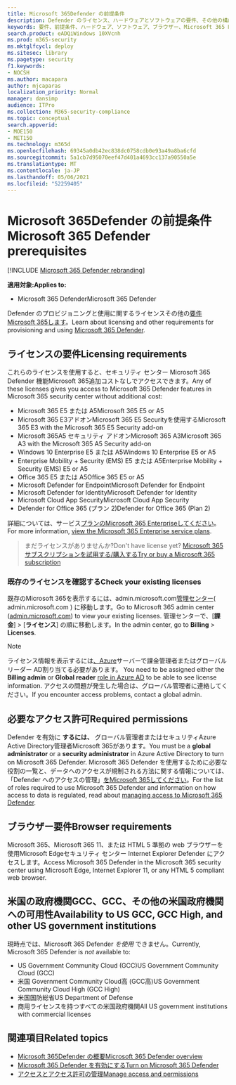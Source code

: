 ```yaml
---
title: Microsoft 365Defender の前提条件
description: Defender のライセンス、ハードウェアとソフトウェアの要件、その他の構成設定Microsoft 365する
keywords: 要件、前提条件、ハードウェア、ソフトウェア、ブラウザー、Microsoft 365 Defender、M365、ライセンス、E5、A5、EMS、購入
search.product: eADQiWindows 10XVcnh
ms.prod: m365-security
ms.mktglfcycl: deploy
ms.sitesec: library
ms.pagetype: security
f1.keywords:
- NOCSH
ms.author: macapara
author: mjcaparas
localization_priority: Normal
manager: dansimp
audience: ITPro
ms.collection: M365-security-compliance
ms.topic: conceptual
search.appverid:
- MOE150
- MET150
ms.technology: m365d
ms.openlocfilehash: 69345a0db42ec838dc0758cdb0e93a49a8ba6cfd
ms.sourcegitcommit: 5a1cb7d95070eef47d401a4693cc137a90550a5e
ms.translationtype: MT
ms.contentlocale: ja-JP
ms.lasthandoff: 05/06/2021
ms.locfileid: "52259405"
---
```

# <a name="microsoft-365-defender-prerequisites"></a><span data-ttu-id="46ea6-104">Microsoft 365Defender の前提条件</span><span class="sxs-lookup"><span data-stu-id="46ea6-104">Microsoft 365 Defender prerequisites</span></span>

[!INCLUDE [Microsoft 365 Defender rebranding](../includes/microsoft-defender.md)]


<span data-ttu-id="46ea6-105">**適用対象:**</span><span class="sxs-lookup"><span data-stu-id="46ea6-105">**Applies to:**</span></span>
- <span data-ttu-id="46ea6-106">Microsoft 365 Defender</span><span class="sxs-lookup"><span data-stu-id="46ea6-106">Microsoft 365 Defender</span></span>

<span data-ttu-id="46ea6-107">Defender のプロビジョニングと使用に関するライセンスその他の[要件Microsoft 365します](microsoft-365-defender.md)。</span><span class="sxs-lookup"><span data-stu-id="46ea6-107">Learn about licensing and other requirements for provisioning and using [Microsoft 365 Defender](microsoft-365-defender.md).</span></span>

## <a name="licensing-requirements"></a><span data-ttu-id="46ea6-108">ライセンスの要件</span><span class="sxs-lookup"><span data-stu-id="46ea6-108">Licensing requirements</span></span>
<span data-ttu-id="46ea6-109">これらのライセンスを使用すると、セキュリティ センター Microsoft 365 Defender 機能Microsoft 365追加コストなしでアクセスできます。</span><span class="sxs-lookup"><span data-stu-id="46ea6-109">Any of these licenses gives you access to Microsoft 365 Defender features in Microsoft 365 security center without additional cost:</span></span>

- <span data-ttu-id="46ea6-110">Microsoft 365 E5 または A5</span><span class="sxs-lookup"><span data-stu-id="46ea6-110">Microsoft 365 E5 or A5</span></span>
- <span data-ttu-id="46ea6-111">Microsoft 365 E3アドオンMicrosoft 365 E5 Securityを使用する</span><span class="sxs-lookup"><span data-stu-id="46ea6-111">Microsoft 365 E3 with the Microsoft 365 E5 Security add-on</span></span>
- <span data-ttu-id="46ea6-112">Microsoft 365A5 セキュリティ アドオンMicrosoft 365 A3</span><span class="sxs-lookup"><span data-stu-id="46ea6-112">Microsoft 365 A3 with the Microsoft 365 A5 Security add-on</span></span>
- <span data-ttu-id="46ea6-113">Windows 10 Enterprise E5 または A5</span><span class="sxs-lookup"><span data-stu-id="46ea6-113">Windows 10 Enterprise E5 or A5</span></span>
- <span data-ttu-id="46ea6-114">Enterprise Mobility + Security (EMS) E5 または A5</span><span class="sxs-lookup"><span data-stu-id="46ea6-114">Enterprise Mobility + Security (EMS) E5 or A5</span></span> 
- <span data-ttu-id="46ea6-115">Office 365 E5 または A5</span><span class="sxs-lookup"><span data-stu-id="46ea6-115">Office 365 E5 or A5</span></span>
- <span data-ttu-id="46ea6-116">Microsoft Defender for Endpoint</span><span class="sxs-lookup"><span data-stu-id="46ea6-116">Microsoft Defender for Endpoint</span></span>
- <span data-ttu-id="46ea6-117">Microsoft Defender for Identity</span><span class="sxs-lookup"><span data-stu-id="46ea6-117">Microsoft Defender for Identity</span></span> 
- <span data-ttu-id="46ea6-118">Microsoft Cloud App Security</span><span class="sxs-lookup"><span data-stu-id="46ea6-118">Microsoft Cloud App Security</span></span>
- <span data-ttu-id="46ea6-119">Defender for Office 365 (プラン 2)</span><span class="sxs-lookup"><span data-stu-id="46ea6-119">Defender for Office 365 (Plan 2)</span></span>

<span data-ttu-id="46ea6-120">詳細については、サービス[プランのMicrosoft 365 Enterpriseしてください](https://www.microsoft.com/licensing/product-licensing/microsoft-365-enterprise)。</span><span class="sxs-lookup"><span data-stu-id="46ea6-120">For more information, [view the Microsoft 365 Enterprise service plans](https://www.microsoft.com/licensing/product-licensing/microsoft-365-enterprise).</span></span>

> <span data-ttu-id="46ea6-121">まだライセンスがありませんか?</span><span class="sxs-lookup"><span data-stu-id="46ea6-121">Don't have license yet?</span></span> [<span data-ttu-id="46ea6-122">Microsoft 365 サブスクリプションを試用する/購入する</span><span class="sxs-lookup"><span data-stu-id="46ea6-122">Try or buy a Microsoft 365 subscription</span></span>](../../commerce/try-or-buy-microsoft-365.md)

### <a name="check-your-existing--licenses"></a><span data-ttu-id="46ea6-123">既存のライセンスを確認する</span><span class="sxs-lookup"><span data-stu-id="46ea6-123">Check your existing  licenses</span></span>
<span data-ttu-id="46ea6-124">既存のMicrosoft 365を表示するには、admin.microsoft.com[管理センター](https://admin.microsoft.com/)( admin.microsoft.com ) に移動します。</span><span class="sxs-lookup"><span data-stu-id="46ea6-124">Go to Microsoft 365 admin center ([admin.microsoft.com](https://admin.microsoft.com/)) to view your existing licenses.</span></span> <span data-ttu-id="46ea6-125">管理センターで、[**課金**]  >  [**ライセンス**] の順に移動します。</span><span class="sxs-lookup"><span data-stu-id="46ea6-125">In the admin center, go to **Billing** > **Licenses**.</span></span>

>[!NOTE]
> <span data-ttu-id="46ea6-126">ライセンス情報を表示するには[、Azure](/azure/active-directory/users-groups-roles/directory-assign-admin-roles#available-roles)サーバーで課金管理者またはグローバル リーダー AD割り当てる必要があります。 </span><span class="sxs-lookup"><span data-stu-id="46ea6-126">You need to be assigned either the **Billing admin** or **Global reader** [role in Azure AD](/azure/active-directory/users-groups-roles/directory-assign-admin-roles#available-roles) to be able to see license information.</span></span> <span data-ttu-id="46ea6-127">アクセスの問題が発生した場合は、グローバル管理者に連絡してください。</span><span class="sxs-lookup"><span data-stu-id="46ea6-127">If you encounter access problems, contact a global admin.</span></span>

## <a name="required-permissions"></a><span data-ttu-id="46ea6-128">必要なアクセス許可</span><span class="sxs-lookup"><span data-stu-id="46ea6-128">Required permissions</span></span>
<span data-ttu-id="46ea6-129">Defender を有効に **するには、** グローバル管理者またはセキュリティAzure Active Directory管理者Microsoft 365があります。</span><span class="sxs-lookup"><span data-stu-id="46ea6-129">You must be a **global administrator** or a **security administrator** in Azure Active Directory to turn on Microsoft 365 Defender.</span></span> <span data-ttu-id="46ea6-130">Microsoft 365 Defender を使用するために必要な役割の一覧と、データへのアクセスが規制される方法に関する情報については、「Defender へのアクセスの管理」[をMicrosoft 365してください](m365d-permissions.md)。</span><span class="sxs-lookup"><span data-stu-id="46ea6-130">For the list of roles required to use Microsoft 365 Defender and information on how access to data is regulated, read about [managing access to Microsoft 365 Defender](m365d-permissions.md).</span></span>

## <a name="browser-requirements"></a><span data-ttu-id="46ea6-131">ブラウザー要件</span><span class="sxs-lookup"><span data-stu-id="46ea6-131">Browser requirements</span></span>
<span data-ttu-id="46ea6-132">Microsoft 365、Microsoft 365 11、または HTML 5 準拠の web ブラウザーを使用Microsoft Edgeセキュリティ センター Internet Explorer Defender にアクセスします。</span><span class="sxs-lookup"><span data-stu-id="46ea6-132">Access Microsoft 365 Defender in the Microsoft 365 security center using Microsoft Edge, Internet Explorer 11, or any HTML 5 compliant web browser.</span></span>

## <a name="availability-to-us-gcc-gcc-high-and-other-us-government-institutions"></a><span data-ttu-id="46ea6-133">米国の政府機関GCC、GCC、その他の米国政府機関への可用性</span><span class="sxs-lookup"><span data-stu-id="46ea6-133">Availability to US GCC, GCC High, and other US government institutions</span></span>
<span data-ttu-id="46ea6-134">現時点では、Microsoft 365 Defender *を使用* できません。</span><span class="sxs-lookup"><span data-stu-id="46ea6-134">Currently, Microsoft 365 Defender is *not* available to:</span></span>
- <span data-ttu-id="46ea6-135">US Government Community Cloud (GCC)</span><span class="sxs-lookup"><span data-stu-id="46ea6-135">US Government Community Cloud (GCC)</span></span>
- <span data-ttu-id="46ea6-136">米国 Government Community Cloud高 (GCC高)</span><span class="sxs-lookup"><span data-stu-id="46ea6-136">US Government Community Cloud High (GCC High)</span></span>
- <span data-ttu-id="46ea6-137">米国国防総省</span><span class="sxs-lookup"><span data-stu-id="46ea6-137">US Department of Defense</span></span>
- <span data-ttu-id="46ea6-138">商用ライセンスを持つすべての米国政府機関</span><span class="sxs-lookup"><span data-stu-id="46ea6-138">All US government institutions with commercial licenses</span></span>

## <a name="related-topics"></a><span data-ttu-id="46ea6-139">関連項目</span><span class="sxs-lookup"><span data-stu-id="46ea6-139">Related topics</span></span>
- [<span data-ttu-id="46ea6-140">Microsoft 365Defender の概要</span><span class="sxs-lookup"><span data-stu-id="46ea6-140">Microsoft 365 Defender overview</span></span>](microsoft-365-defender.md)
- [<span data-ttu-id="46ea6-141">Microsoft 365 Defender を有効にする</span><span class="sxs-lookup"><span data-stu-id="46ea6-141">Turn on Microsoft 365 Defender</span></span>](m365d-enable.md)
- [<span data-ttu-id="46ea6-142">アクセスとアクセス許可の管理</span><span class="sxs-lookup"><span data-stu-id="46ea6-142">Manage access and permissions</span></span>](m365d-permissions.md)
